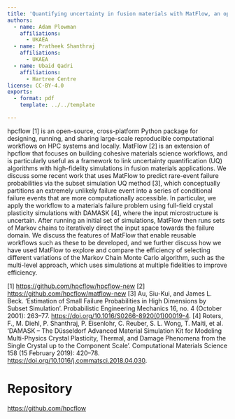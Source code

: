 ```yaml
---
title: 'Quantifying uncertainty in fusion materials with MatFlow, an open-source computational workflow manager for materials science'
authors:
  - name: Adam Plowman
    affiliations:
      - UKAEA
  - name: Pratheek Shanthraj
    affiliations:
      - UKAEA
  - name: Ubaid Qadri
    affiliations:
      - Hartree Centre
license: CC-BY-4.0
exports:
  - format: pdf
    template: ../../template

---
```


hpcflow [1] is an open-source, cross-platform Python package for designing, running, and sharing large-scale reproducible computational workflows on HPC systems and locally. MatFlow [2] is an extension of hpcflow that focuses on building cohesive materials science workflows, and is particularly useful as a framework to link uncertainty quantification (UQ) algorithms with high-fidelity simulations in fusion materials applications. We discuss some recent work that uses MatFlow to predict rare-event failure probabilities via the subset simulation UQ method [3], which conceptually partitions an extremely unlikely failure event into a series of conditional failure events that are more computationally accessible. In particular, we apply the workflow to a materials failure problem using full-field crystal plasticity simulations with DAMASK [4], where the input microstructure is uncertain. After running an initial set of simulations, MatFlow then runs sets of Markov chains to iteratively direct the input space towards the failure domain. We discuss the features of MatFlow that enable reusable workflows such as these to be developed, and we further discuss how we have used MatFlow to explore and compare the efficiency of selecting different variations of the Markov Chain Monte Carlo algorithm, such as the multi-level approach, which uses simulations at multiple fidelities to improve efficiency.

[1] https://github.com/hpcflow/hpcflow-new
[2] https://github.com/hpcflow/matflow-new
[3] Au, Siu-Kui, and James L. Beck. ‘Estimation of Small Failure Probabilities in High Dimensions by Subset Simulation’. Probabilistic Engineering Mechanics 16, no. 4 (October 2001): 263–77. https://doi.org/10.1016/S0266-8920(01)00019-4.
[4] Roters, F., M. Diehl, P. Shanthraj, P. Eisenlohr, C. Reuber, S. L. Wong, T. Maiti, et al. ‘DAMASK – The Düsseldorf Advanced Material Simulation Kit for Modeling Multi-Physics Crystal Plasticity, Thermal, and Damage Phenomena from the Single Crystal up to the Component Scale’. Computational Materials Science 158 (15 February 2019): 420–78. https://doi.org/10.1016/j.commatsci.2018.04.030.

# Repository
https://github.com/hpcflow

